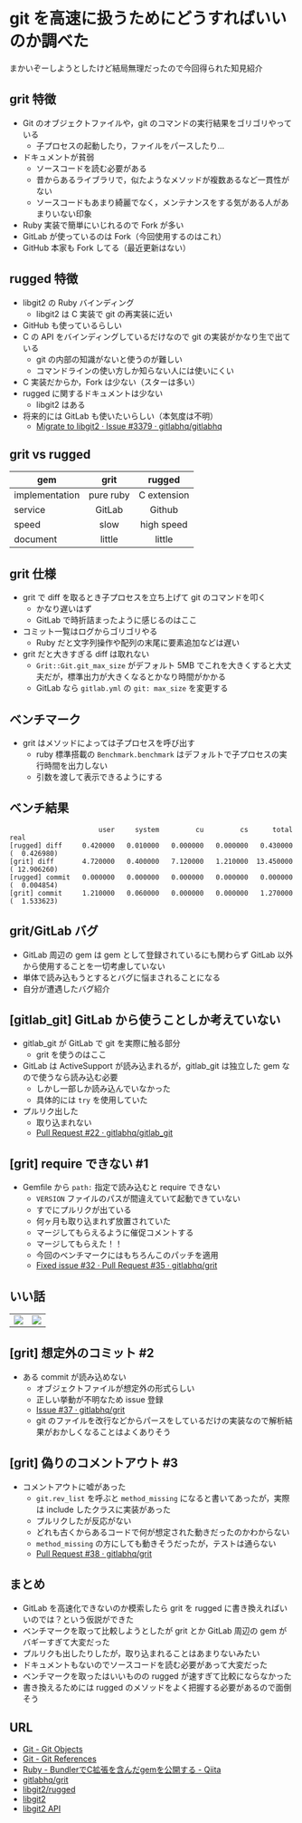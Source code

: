 # git を高速に扱うためにどうすればいいのか調べた

まかいぞーしようとしたけど結局無理だったので今回得られた知見紹介

## grit 特徴

 * Git のオブジェクトファイルや，git のコマンドの実行結果をゴリゴリやっている
   * 子プロセスの起動したり，ファイルをパースしたり…
 * ドキュメントが貧弱
   * ソースコードを読む必要がある
   * 昔からあるライブラリで，似たようなメソッドが複数あるなど一貫性がない
   * ソースコードもあまり綺麗でなく，メンテナンスをする気がある人があまりいない印象
 * Ruby 実装で簡単にいじれるので Fork が多い
 * GitLab が使っているのは Fork（今回使用するのはこれ）
 * GitHub 本家も Fork してる（最近更新はない）


## rugged 特徴

 * libgit2 の Ruby バインディング
   * libgit2 は C 実装で git の再実装に近い
 * GitHub も使っているらしい
 * C の API をバインディングしているだけなので git の実装がかなり生で出ている
   * git の内部の知識がないと使うのが難しい
   * コマンドラインの使い方しか知らない人には使いにくい
 * C 実装だからか，Fork は少ない（スターは多い）
 * rugged に関するドキュメントは少ない
   * libgit2 はある
 * 将来的には GitLab も使いたいらしい（本気度は不明）
   * [Migrate to libgit2 · Issue #3379 · gitlabhq/gitlabhq](https://github.com/gitlabhq/gitlabhq/issues/3379)


## grit vs rugged

|      gem       |    grit   |    rugged   |
|----------------|:---------:|:-----------:|
| implementation | pure ruby | C extension |
| service        |  GitLab   |   Github    |
| speed          |   slow    | high speed  |
| document       |  little   |   little    |



## grit 仕様

 * grit で diff を取るとき子プロセスを立ち上げて git のコマンドを叩く
   * かなり遅いはず
   * GitLab で時折詰まったように感じるのはここ
 * コミット一覧はログからゴリゴリやる
   * Ruby だと文字列操作や配列の末尾に要素追加などは遅い
 * grit だと大きすぎる diff は取れない
   * `Grit::Git.git_max_size` がデフォルト 5MB でこれを大きくすると大丈夫だが，標準出力が大きくなるとかなり時間がかかる
   * GitLab なら `gitlab.yml` の `git: max_size` を変更する


## ベンチマーク

 * grit はメソッドによっては子プロセスを呼び出す
   * ruby 標準搭載の `Benchmark.benchmark` はデフォルトで子プロセスの実行時間を出力しない
   * 引数を渡して表示できるようにする


## ベンチ結果

                          user     system         cu         cs      total       real
    [rugged] diff     0.420000   0.010000   0.000000   0.000000   0.430000 (  0.426980)
    [grit] diff       4.720000   0.400000   7.120000   1.210000  13.450000 ( 12.906260)
    [rugged] commit   0.000000   0.000000   0.000000   0.000000   0.000000 (  0.004854)
    [grit] commit     1.210000   0.060000   0.000000   0.000000   1.270000 (  1.533623)


## grit/GitLab バグ

 * GitLab 周辺の gem は gem として登録されているにも関わらず GitLab 以外から使用することを一切考慮していない
 * 単体で読み込もうとするとバグに悩まされることになる
 * 自分が遭遇したバグ紹介


## [gitlab_git] GitLab から使うことしか考えていない

 * gitlab_git が GitLab で git を実際に触る部分
   * grit を使うのはここ
 * GitLab は ActiveSupport が読み込まれるが，gitlab_git は独立した gem なので使うなら読み込む必要
   * しかし一部しか読み込んでいなかった
   * 具体的には `try` を使用していた
 * プルリク出した
   * 取り込まれない
   * [Pull Request #22 · gitlabhq/gitlab_git](https://github.com/gitlabhq/gitlab_git/pull/22)


## [grit] require できない #1

 * Gemfile から `path:` 指定で読み込むと require できない
   * `VERSION` ファイルのパスが間違えていて起動できていない
   * すでにプルリクが出ている
   * 何ヶ月も取り込まれず放置されていた
   * マージしてもらえるように催促コメントする
   * マージしてもらえた！！
   * 今回のベンチマークにはもちろんこのパッチを適用
   * [Fixed issue #32 · Pull Request #35 · gitlabhq/grit](https://github.com/gitlabhq/grit/pull/35)


## いい話

<table>
<tr>
<td><img src="http://gyazo.com/c67eb6acbd697654955aa0586daaed8f.png"></td>
<td><img src="http://gyazo.com/5a7ebb96ef727e593c72deb37a62d66e.png"></td>
</tr>
</table>


## [grit] 想定外のコミット #2

 * ある commit が読み込めない
   * オブジェクトファイルが想定外の形式らしい
   * 正しい挙動が不明なため issue 登録
   * [Issue #37 · gitlabhq/grit](https://github.com/gitlabhq/grit/issues/37)
   * git のファイルを改行などからパースをしているだけの実装なので解析結果がおかしくなることはよくありそう


## [grit] 偽りのコメントアウト #3

 * コメントアウトに嘘があった
   * `git.rev_list` を呼ぶと `method_missing` になると書いてあったが，実際は include したクラスに実装があった
   * プルリクしたが反応がない
   * どれも古くからあるコードで何が想定された動きだったのかわからない
   * `method_missing` の方にしても動きそうだったが，テストは通らない
   * [Pull Request #38 · gitlabhq/grit](https://github.com/gitlabhq/grit/pull/38)


## まとめ

 * GitLab を高速化できないのか模索したら grit を rugged に書き換えればいいのでは？という仮説ができた
 * ベンチマークを取って比較しようとしたが grit とか GitLab 周辺の gem がバギーすぎて大変だった
 * プルリクも出したりしたが，取り込まれることはあまりないみたい
 * ドキュメントもないのでソースコードを読む必要があって大変だった
 * ベンチマークを取ったはいいものの rugged が速すぎて比較にならなかった
 * 書き換えるためには rugged のメソッドをよく把握する必要があるので面倒そう


## URL

 * [Git - Git Objects](http://git-scm.com/book/en/Git-Internals-Git-Objects)
 * [Git - Git References](http://git-scm.com/book/en/Git-Internals-Git-References)
 * [Ruby - BundlerでC拡張を含んだgemを公開する - Qiita](http://qiita.com/gam0022/items/2ee82e84e5c9f608eb85)
 * [gitlabhq/grit](https://github.com/gitlabhq/grit)
 * [libgit2/rugged](https://github.com/libgit2/rugged)
 * [libgit2](http://libgit2.github.com/)
 * [libgit2 API](http://libgit2.github.com/libgit2/#HEAD)
